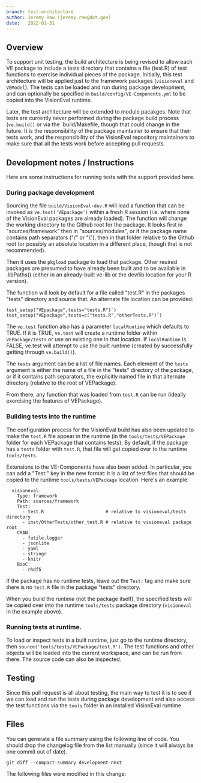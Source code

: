 ```yaml
---
branch: test-architecture
author: Jeremy Raw (jeremy.raw@dot.gov)
date:   2022-01-31
---
```


## Overview

To support unit testing, the build architecture is being revised to allow each VE package to include
a tests directory that contains a file (test.R) of test functions to exercise individual pieces of
the package. Initially, this test architecture will be applied just to the framework packages
(`visioneval` and `VEModel`). The tests can be loaded and run during package development, and can
optionally be specified in `build/config/VE-Components.yml` to be copied into the VisionEval
runtime.

Later, the test architecture will be extended to module pacakges. Note that tests are currently
never performed during the package build process (`ve.build()` or via the `build/Makefile, though
that could change in the future. It is the responsibility of the package maintainer to ensure that
their tests work, and the responsibility of the VisionEval repository maintainers to make sure that
all the tests work before accepting pull requests.

## Development notes / Instructions

Here are some instructions for running tests with the support provided here.

### During package development

Sourcing the file `build/VisionEval-dev.R` will load a function that can be invoked as
`ve.test('VEpackage')` within a fresh R session (i.e. where none of the VisionEval packages are
already loaded). The function will change the working directory to the Github root for the package.
It looks first in "sources/framework" then in "sources/modules", or if the package name contains
path separators ("/" or "\\"), then in that folder relative to the Github root (or possibly an
absolute location in a different place, though that is not recommended).

Then it uses the `pkgload` package to load that package. Other reuired packages are presumed to have
already been built and to be available in .libPaths() (either in an already-built ve-lib or the
dev/lib location for your R version).

The function will look by default for a file called "test.R" in the packages "tests" directory and
source that. An alternate file location can be provided:

```
test_setup("VEpackage",tests="tests.R")`)
test_setup("VEpackage",tests=c("tests.R","otherTests.R")`)
```

The `ve.test` function also has a parameter `localRuntime` which defaults to TRUE. If it is TRUE,
`ve.test` will create a runtime folder within `VEPackage/tests` or use an existing one in that
location. If `localRuntime` is FALSE, ve.test will attempt to use the built runtime (created by
successfully getting through `ve.build()`).

The `tests` argument can be a list of file names. Each element of the `tests` argument is either the
name of a file in the "tests" directory of the package, or if it contains path separators, the
explicitly named file in that alternate directory (relative to the root of VEPackage).

From there, any function that was loaded from `test.R` can be run (ideally exercising the features
of VEPackage).

### Building tests into the runtime

The configuration process for the VisionEval build has also been updated to make the `test.R` file
appear in the runtime (in the `tools/tests/VEPackage` folder for each VEPackage that contains tests).
By default, if the package has a `tests` folder with `test.R`, that file will get copied over to the
runtime `tools/tests`.

Extensions to the VE-Components have also been added. In particular, you can add a "Test:" key in the
new format: it is a list of test files that should be copied to the runtime `tools/tests/VEPackage`
location. Here's an example:

```
  visioneval:
    Type: framework
    Path: sources/framework
    Test:
      - test.R                       # relative to visioneval/tests directory
      - inst/OtherTests/other_test.R # relative to visioneval package root
    CRAN: 
      - futile.logger
      - jsonlite
      - yaml
      - stringr
      - knitr
    BioC:
      - rhdf5
```

If the package has no runtime tests, leave out the `Test:` tag and make sure there is no `test.R`
file in the package "tests" directory.

When you build the _runtime_ (not the package itself), the specified tests will be copied over
into the runtime `tools/tests` package directory (`visioneval` in the example above).

### Running tests at runtime.

To load or inspect tests in a built runtime, just go to the runtime directory, then `source('tools/tests/VEPackage/test.R')`.
The test functions and other objects will be loaded into the current workspace, and can be run from there. The source
code can also be inspected.

## Testing

Since this pull request is all about testing, the main way to test it is to see if we can load and
run the tests during package development and also access the test functions via the `tools` folder
in an installed VisionEval runtime.

## Files

You can generate a file summary using the following line of code. You should drop the
changelog file from the list manually (since it will always be one commit out of date).

```
git diff --compact-summary development-next
```

The following files were modified in this change:
```
```
